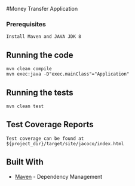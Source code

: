 #Money Transfer Application

### Prerequisites

```
Install Maven and JAVA JDK 8
```
## Running the code

```
mvn clean compile
mvn exec:java -D"exec.mainClass"="Application"
```

## Running the tests
```
mvn clean test
```

## Test Coverage Reports
```
Test coverage can be found at ${project_dir}/target/site/jacoco/index.html
```

## Built With

* [Maven](https://maven.apache.org/) - Dependency Management

